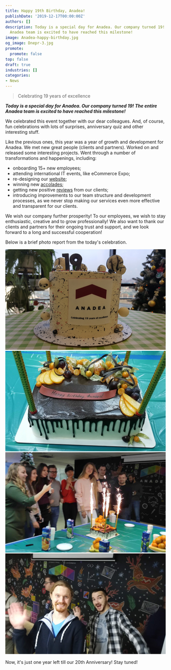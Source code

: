 ```yaml
---
title: Happy 19th Birthday, Anadea!
publishDate: '2019-12-17T00:00:00Z'
authors: []
description: Today is a special day for Anadea. Our company turned 19! The entire
  Anadea team is excited to have reached this milestone!
image: Anadea-happy-birthday.jpg
og_image: Dnepr-3.jpg
promote:
  promote: false
top: false
draft: true
industries: []
categories:
- News
---
```

<script type="application/ld+json">
{
 "@context": "https://schema.org",
 "@type": "Article",
 "author": "Anadea",
 "name": "Happy 19th Birthday, Anadea!"
}
</script>
> Celebrating 19 years of excellence

***Today is a special day for Anadea. Our company turned 19! The entire Anadea team is excited to have reached this milestone!***

We celebrated this event together with our dear colleagues. And, of course, fun celebrations with lots of surprises, anniversary quiz and other interesting stuff.

Like the previous ones, this year was a year of growth and development for Anadea. We met new great people (clients and partners). Worked on and released some interesting projects. Went through a number of transformations and happenings, including:
* onboarding 15+ new employees;
* attending international IT events, like eCommerce Expo;
* re-designing our <a href="https://anadea.info/" target="_blank">website</a>;
* winning new <a href="https://anadea.info/awards-achievements" target="_blank">accolades</a>;
* getting new positive <a href="https://clutch.co/profile/anadea" rel="nofollow" target="_blank">reviews</a> from our clients;
* introducing improvements to our team structure and development processes, as we never stop making our services even more effective and transparent for our clients.

We wish our company further prosperity! To our employees, we wish to stay enthusiastic, creative and to grow professionally! We also want to thank our clients and partners for their ongoing trust and support, and we look forward to a long and successful cooperation!

Below is a brief photo report from the today's celebration.

![Anadea's 19th Anniversary - Grodno cake ](Grodno-1.jpg)
![Anadea's 19th Anniversary - Dnepr cake](Dnepr-3.jpg)
![Anadea's 19th Anniversary - Dnepr celebration](Dnepr-1.jpg)
![Anadea's 19th Anniversary - Dnepr having fun](Dnepr-2.jpg)

Now, it's just one year left till our 20th Anniversary! Stay tuned!
